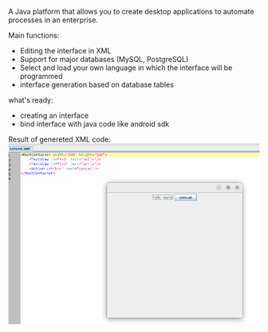 A Java platform that allows you to create desktop applications to automate processes in an enterprise.

Main functions: 
- Editing the interface in XML
- Support for major databases (MySQL, PostgreSQL)
- Select and load your own language in which the interface will be programmed
- interface generation based on database tables

what's ready:
- creating an interface
- bind interface with java code like android sdk

Result of genereted XML code:
![result](https://github.com/vadhub/killer1c/blob/main/result.png)
